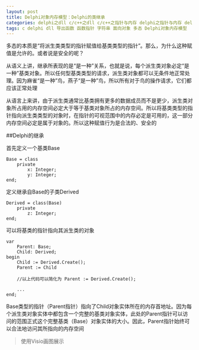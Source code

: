 ```yaml
---
layout: post
title: Delphi对象内存模型：Delphi的类继承
categories: delphi之dll c/c++之dll c/c++之指针与内存 delphi之指针与内存 delphi之面向对象 c/c++之面向对象 软件质量之内存管理 深入学习之内存管理
tags: c delphi dll 导出函数 函数指针 字符串 面向对象 多态 Delphi对象内存模型
---
```


多态的本质是“将派生类类型的指针赋值给基类类型的指针”。那么，为什么这种赋值是允许的。或者说是安全的呢？

从语义上讲，继承所表现的是“是一种”关系，也就是说，每个派生类对象必定“是一种”基类对象。所以任何型基类类型的请求，派生类对象都可以无条件地正常处理。因为麻雀“是一种”鸟，燕子“是一种”鸟，所以所有对于鸟的操作请求，它们都应该正常处理

从语言上来讲，由于派生类通常比基类拥有更多的数据成员而不是更少，派生类对象所占用的内存空间必定大于等于基类对象所占的内存空间。所以将基类类型的指针指向派生类类型的对象时，在指针的可视范围中的内存必定是可用的，这一部分内存空间必定是属于对象的。所以这种赋值行为是合法的、安全的

##Delphi的继承

首先定义一个基类Base

```
Base = class
	private
		x: Integer;
		y: Integer;
end;
```

定义继承自Base的子类Derived

```
Derived = class(Base)
	private
		z: Integer;
end;
```

可以将基类的指针指向其派生类的对象

```
var
	Parent: Base;
	Child: Derived;
begin
	Child := Derived.Create();
	Parent := Child

	//以上代码可以简化为 Parent := Derived.Create();

	...
end;
```

Base类型的指针（Parent指针）指向了Child对象实体所在的内存首地址。因为每个派生类对象实体中都包含一个完整的基类对象实体，此处的Parent指针可以访问的范围正式这个完整基类（Base）对象实体的大小。因此，Parent指针始终可以合法地访问其所指向的内存空间

>使用Visio画图展示
